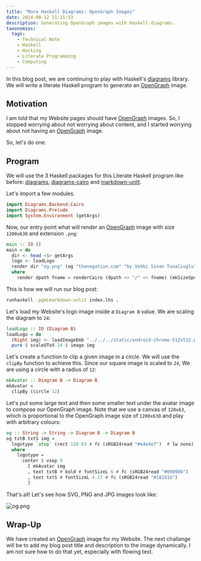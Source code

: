 ```yaml
---
title: "More Haskell Diagrams: OpenGraph Images"
date: 2024-08-12 21:15:53
description: Generating OpenGraph images with Haskell diagrams.
taxonomies:
  tags:
    - Technical Note
    - Haskell
    - Hacking
    - Literate Programming
    - Computing
---
```


In this blog post, we are continuing to play with Haskell's [diagrams] library.
We will write a literate Haskell program to generate an [OpenGraph] image.

<!--more-->

## Motivation

I am told that my Website pages should have [OpenGraph] images. So, I stopped
worrying about not worrying about content, and I started worrying about not
having an [OpenGraph] image.

So, let's do one.

## Program

We will use the 3 Haskell packages for this Literate Haskell program like
before: [diagrams], [diagrams-cairo] and [markdown-unlit].

Let's import a few modules.

```haskell
import Diagrams.Backend.Cairo
import Diagrams.Prelude
import System.Environment (getArgs)
```

Now, our entry point what will render an [OpenGraph] image with size `1200x630`
and extension `.png`:

```haskell
main :: IO ()
main = do
  dir <- head <$> getArgs
  logo <- loadLogo
  render dir "og.png" (og "thenegation.com" "by Vehbi Sinan Tunalioglu" logo)
  where
    render dpath fname = renderCairo (dpath <> "/" <> fname) (mkSizeSpec2D (Just 1200) (Just 630))
```

This is how we will run our blog post:

```sh
runhaskell -pgmLmarkdown-unlit index.lhs .
```

Let's load my Website's logo image inside a `Diagram B` value. We are scaling
the diagram to `24`:

```haskell
loadLogo :: IO (Diagram B)
loadLogo = do
  (Right img) <- loadImageEmb "../../../static/android-chrome-512x512.png"
  pure $ scaleUToX 24 $ image img
```

Let's create a function to clip a given image in a circle. We will use the
`clipBy` function to achieve this. Since our square image is scaled to `24`, We
are using a circle with a radius of `12`:

```haskell
mkAvatar :: Diagram B -> Diagram B
mkAvatar =
  clipBy (circle 12)
```

Let's put some large text and then some smaller text under the avatar image to
compose our OpenGraph image. Note that we use a canvas of `120x63`, which is
proportional to the OpenGraph image size of `1200x630` and play with arbitrary
colours:

```haskell
og :: String -> String -> Diagram B -> Diagram B
og txtB txtS img =
  logotype `atop` (rect 120 63 # fc (sRGB24read "#e4e4e7")  # lw none)
  where
    logotype =
      center $ vsep 9
        [ mkAvatar img
        , text txtB # bold # fontSizeL 6 # fc (sRGB24read "#09090b")
        , text txtS # fontSizeL 4.27 # fc (sRGB24read "#18181b")
        ]
```

That's all! Let's see how SVG, PNG and JPG images look like:

![og.png](og.png)

## Wrap-Up

We have created an [OpenGraph] image for my Website. The next challange will be
to add my blog post title and description to the image dynamically. I am not
sure how to do that yet, especially with flowing text.

<!-- REFERENCES -->

[diagrams]: https://diagrams.github.io
[cairo]: https://cairographics.org
[diagrams-cairo]: https://hackage.haskell.org/package/diagrams-cairo
[markdown-unlit]: https://hackage.haskell.org/package/markdown-unlit
[OpenGraph]: https://ogp.me
